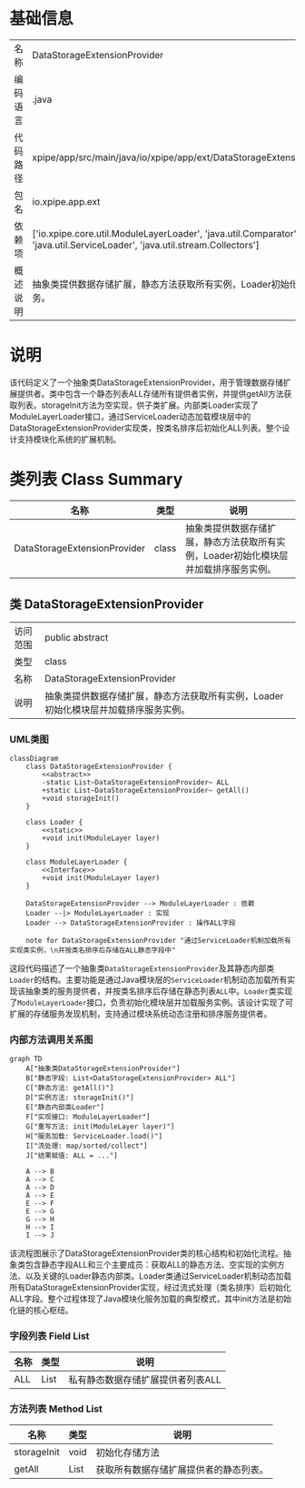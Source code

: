 # 基础信息

|      |      |
|------|------|
| 名称 | DataStorageExtensionProvider |
| 编码语言 | .java |
| 代码路径 | xpipe/app/src/main/java/io/xpipe/app/ext/DataStorageExtensionProvider.java |
| 包名 | io.xpipe.app.ext |
| 依赖项 | ['io.xpipe.core.util.ModuleLayerLoader', 'java.util.Comparator', 'java.util.List', 'java.util.ServiceLoader', 'java.util.stream.Collectors'] |
| 概述说明 | 抽象类提供数据存储扩展，静态方法获取所有实例，Loader初始化模块层并加载服务。 |

# 说明

该代码定义了一个抽象类DataStorageExtensionProvider，用于管理数据存储扩展提供者。类中包含一个静态列表ALL存储所有提供者实例，并提供getAll方法获取列表。storageInit方法为空实现，供子类扩展。内部类Loader实现了ModuleLayerLoader接口，通过ServiceLoader动态加载模块层中的DataStorageExtensionProvider实现类，按类名排序后初始化ALL列表。整个设计支持模块化系统的扩展机制。

# 类列表 Class Summary

| 名称   | 类型  | 说明 |
|-------|------|-------------|
| DataStorageExtensionProvider | class | 抽象类提供数据存储扩展，静态方法获取所有实例，Loader初始化模块层并加载排序服务实例。 |



## 类 DataStorageExtensionProvider

|      |      |
|------|------|
| 访问范围 | public abstract |
| 类型 | class |
| 名称 | DataStorageExtensionProvider |
| 说明 | 抽象类提供数据存储扩展，静态方法获取所有实例，Loader初始化模块层并加载排序服务实例。 |


### UML类图

```mermaid
classDiagram
    class DataStorageExtensionProvider {
        <<abstract>>
        -static List~DataStorageExtensionProvider~ ALL
        +static List~DataStorageExtensionProvider~ getAll()
        +void storageInit()
    }

    class Loader {
        <<static>>
        +void init(ModuleLayer layer)
    }

    class ModuleLayerLoader {
        <<Interface>>
        +void init(ModuleLayer layer)
    }

    DataStorageExtensionProvider --> ModuleLayerLoader : 依赖
    Loader --|> ModuleLayerLoader : 实现
    Loader --> DataStorageExtensionProvider : 操作ALL字段

    note for DataStorageExtensionProvider "通过ServiceLoader机制加载所有实现类实例，\n并按类名排序后存储在ALL静态字段中"
```

这段代码描述了一个抽象类`DataStorageExtensionProvider`及其静态内部类`Loader`的结构。主要功能是通过Java模块层的`ServiceLoader`机制动态加载所有实现该抽象类的服务提供者，并按类名排序后存储在静态列表`ALL`中。`Loader`类实现了`ModuleLayerLoader`接口，负责初始化模块层并加载服务实例。该设计实现了可扩展的存储服务发现机制，支持通过模块系统动态注册和排序服务提供者。


### 内部方法调用关系图

```mermaid
graph TD
    A["抽象类DataStorageExtensionProvider"]
    B["静态字段: List<DataStorageExtensionProvider> ALL"]
    C["静态方法: getAll()"]
    D["实例方法: storageInit()"]
    E["静态内部类Loader"]
    F["实现接口: ModuleLayerLoader"]
    G["重写方法: init(ModuleLayer layer)"]
    H["服务加载: ServiceLoader.load()"]
    I["流处理: map/sorted/collect"]
    J["结果赋值: ALL = ..."]

    A --> B
    A --> C
    A --> D
    A --> E
    E --> F
    E --> G
    G --> H
    H --> I
    I --> J
```

该流程图展示了DataStorageExtensionProvider类的核心结构和初始化流程。抽象类包含静态字段ALL和三个主要成员：获取ALL的静态方法、空实现的实例方法、以及关键的Loader静态内部类。Loader类通过ServiceLoader机制动态加载所有DataStorageExtensionProvider实现，经过流式处理（类名排序）后初始化ALL字段。整个过程体现了Java模块化服务加载的典型模式，其中init方法是初始化链的核心枢纽。

### 字段列表 Field List

| 名称  | 类型  | 说明 |
|-------|-------|------|
| ALL | List<DataStorageExtensionProvider> | 私有静态数据存储扩展提供者列表ALL |

### 方法列表 Method List

| 名称  | 类型  | 说明 |
|-------|-------|------|
| storageInit | void | 初始化存储方法 |
| getAll | List<DataStorageExtensionProvider> | 获取所有数据存储扩展提供者的静态列表。 |




